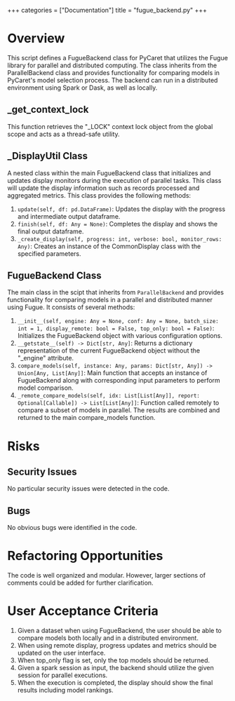 +++
categories = ["Documentation"]
title = "fugue_backend.py"
+++

# Overview
This script defines a FugueBackend class for PyCaret that utilizes the Fugue library for parallel and distributed computing. The class inherits from the ParallelBackend class and provides functionality for comparing models in PyCaret's model selection process. The backend can run in a distributed environment using Spark or Dask, as well as locally.
  
## _get_context_lock
This function retrieves the "_LOCK" context lock object from the global scope and acts as a thread-safe utility.

## _DisplayUtil Class
A nested class within the main FugueBackend class that initializes and updates display monitors during the execution of parallel tasks. This class will update the display information such as records processed and aggregated metrics. This class provides the following methods:

1. `update(self, df: pd.DataFrame)`: Updates the display with the progress and intermediate output dataframe.
2. `finish(self, df: Any = None)`: Completes the display and shows the final output dataframe.
3. `_create_display(self, progress: int, verbose: bool, monitor_rows: Any)`: Creates an instance of the CommonDisplay class with the specified parameters.

## FugueBackend Class
The main class in the scipt that inherits from `ParallelBackend` and provides functionality for comparing models in a parallel and distributed manner using Fugue. It consists of several methods:

1. `__init__(self, engine: Any = None, conf: Any = None, batch_size: int = 1, display_remote: bool = False, top_only: bool = False)`: Initializes the FugueBackend object with various configuration options.
2. `__getstate__(self) -> Dict[str, Any]`: Returns a dictionary representation of the current FugueBackend object without the "_engine" attribute.
3. `compare_models(self, instance: Any, params: Dict[str, Any]) -> Union[Any, List[Any]]`: Main function that accepts an instance of FugueBackend along with corresponding input parameters to perform model comparison.
4. `_remote_compare_models(self, idx: List[List[Any]], report: Optional[Callable]) -> List[List[Any]]`: Function called remotely to compare a subset of models in parallel. The results are combined and returned to the main compare_models function.

# Risks

## Security Issues
No particular security issues were detected in the code.

## Bugs
No obvious bugs were identified in the code.

# Refactoring Opportunities
The code is well organized and modular. However, larger sections of comments could be added for further clarification.

# User Acceptance Criteria
1. Given a dataset when using FugueBackend, the user should be able to compare models both locally and in a distributed environment.
2. When using remote display, progress updates and metrics should be updated on the user interface.
3. When top_only flag is set, only the top models should be returned.
4. Given a spark session as input, the backend should utilize the given session for parallel executions.
5. When the execution is completed, the display should show the final results including model rankings.
